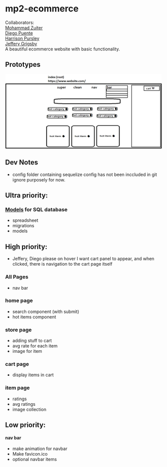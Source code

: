 <!-- 
If you right click the readme in the file list and
click open preview, you can see how this will look. 

you will need this extension from microsoft.
for a proper preview
https://marketplace.visualstudio.com/items?itemName=ms-vscode.live-server
-->



# mp2-ecommerce
Collaborators: \
[Mohammad Zuiter](https://github.com/moefingers) \
[Diego Puente](https://github.com/dpuentex) \
[Harrison Pursley](https://github.com/HarrisonPursley)\
[Jeffery Grigsby](https://github.com/JefferyG00) \
A beautiful ecommerce website with basic functionality.

<!-- design -->
## Prototypes
![Prototype Home](./_design/Home.png)

## Dev Notes
- config folder containing sequelize config has not been inccluded in git ignore purposely for now.
## Ultra priority:

### [Models](https://docs.google.com/spreadsheets/d/1QfpH7j5gNQoXloyshFjNvAq97LzJzVPM_XfwJFtSe18/edit#gid=0) for SQL database
- spreadsheet
- migrations
- models


## High priority:
- Jeffery, Diego please on hover I want cart panel to appear, and when clicked, there is navigation to the cart page itself
### All Pages
- nav bar 

### home page

- search component (with submit) 
- hot items component 

### store page
- adding stuff to cart 
- avg rate for each item 
- image for item 

### cart page
- display items in cart

### item page
- ratings 
- avg ratings 
- image collection 



## Low priority: 

#### nav bar
- make animation for navbar
- Make favicon.ico
- optional navbar items 

